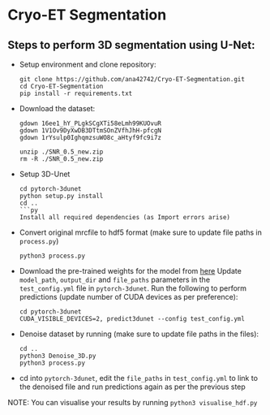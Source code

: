 # Cryo-ET Segmentation

## Steps to perform 3D segmentation using U-Net:
-  Setup environment and clone repository:
    ```
    git clone https://github.com/ana42742/Cryo-ET-Segmentation.git
    cd Cryo-ET-Segmentation
    pip install -r requirements.txt
    ```
-  Download the dataset:
    ```
    gdown 16ee1_hY_PLgkSCgXTi58eLmh99KUOvuR
    gdown 1V1Ov9DyXwDB3DTtmSOnZVfhJhH-pfcgN
    gdown 1rYsulp0IghqmzsuWO8c_aHtyf9fc9i7z

    unzip ./SNR_0.5_new.zip
    rm -R ./SNR_0.5_new.zip
    ```
-  Setup 3D-Unet
    ```
    cd pytorch-3dunet
    python setup.py install
    cd ..
    ```py
    Install all required dependencies (as Import errors arise)

-  Convert original mrcfile to hdf5 format (make sure to update file paths in `process.py`)
    ```
    python3 process.py
    ```

-  Download the pre-trained weights for the model from [here](https://oc.embl.de/index.php/s/61s67Mg5VQy7dh9/download?path=%2FArabidopsis-Ovules%2Funet_bce_dice_ds2x&files=best_checkpoint.pytorch)
    Update `model_path`, `output_dir` and `file_paths` parameters in the `test_config.yml` file in `pytorch-3dunet`. Run the following to perform predictions (update number of CUDA devices as per preference):
    ```
    cd pytorch-3dunet
    CUDA_VISIBLE_DEVICES=2, predict3dunet --config test_config.yml
    ```

- Denoise dataset by running (make sure to update file paths in the files):
    ```
    cd ..
    python3 Denoise_3D.py
    python3 process.py
    ```
- cd into `pytorch-3dunet`, edit the `file_paths` in `test_config.yml` to link to the denoised file and run predictions again as per the previous step

NOTE: You can visualise your results by running `python3 visualise_hdf.py`

    